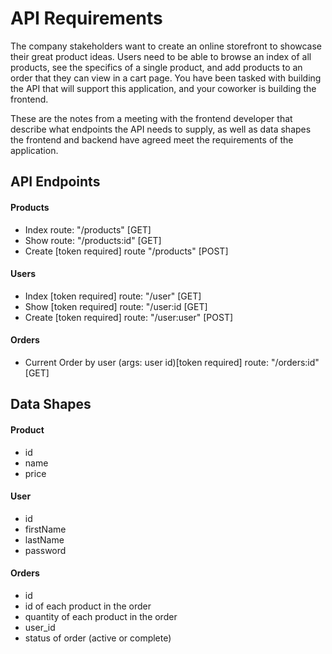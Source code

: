 # API Requirements
The company stakeholders want to create an online storefront to showcase their great product ideas. Users need to be able to browse an index of all products, see the specifics of a single product, and add products to an order that they can view in a cart page. You have been tasked with building the API that will support this application, and your coworker is building the frontend.

These are the notes from a meeting with the frontend developer that describe what endpoints the API needs to supply, as well as data shapes the frontend and backend have agreed meet the requirements of the application. 

## API Endpoints
#### Products
- Index 
  route:  "/products" [GET]
- Show
   route: "/products:id" [GET]
- Create [token required]
   route "/products" [POST]

#### Users
- Index [token required]
   route: "/user" [GET]
- Show [token required]
   route: "/user:id [GET]
- Create [token required]
   route: "/user:user" [POST]

#### Orders
- Current Order by user (args: user id)[token required]
   route: "/orders:id" [GET]
## Data Shapes
#### Product
-  id
- name
- price

#### User
- id
- firstName
- lastName
- password

#### Orders
- id
- id of each product in the order
- quantity of each product in the order
- user_id
- status of order (active or complete)

